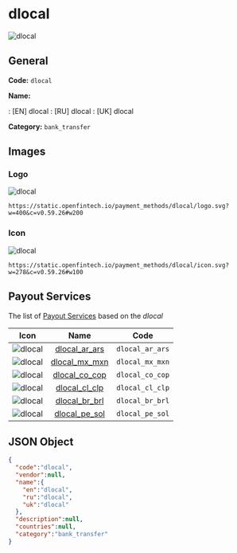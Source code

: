 
# dlocal 
![dlocal](https://static.openfintech.io/payment_methods/dlocal/logo.svg?w=400&c=v0.59.26#w200)  

## General 
**Code:** `dlocal` 
 
**Name:** 
 
:	[EN] dlocal 
:	[RU] dlocal 
:	[UK] dlocal 
 
**Category:** `bank_transfer` 
 

## Images 

### Logo 
![dlocal](https://static.openfintech.io/payment_methods/dlocal/logo.svg?w=400&c=v0.59.26#w200)  

```
https://static.openfintech.io/payment_methods/dlocal/logo.svg?w=400&c=v0.59.26#w200
```  

### Icon 
![dlocal](https://static.openfintech.io/payment_methods/dlocal/icon.svg?w=278&c=v0.59.26#w100)  

```
https://static.openfintech.io/payment_methods/dlocal/icon.svg?w=278&c=v0.59.26#w100
```  

## Payout Services 
 
The list of [Payout Services](/payout-services/) based on the _dlocal_ 

|Icon|Name|Code| 
|:---:|:---:|:---:| 
|![dlocal](https://static.openfintech.io/payout_methods/dlocal/icon.svg?w=278&c=v0.59.26#w40) |[dlocal_ar_ars](/payout-services/dlocal_ar_ars/)|`dlocal_ar_ars`| 
|![dlocal](https://static.openfintech.io/payout_methods/dlocal/icon.svg?w=278&c=v0.59.26#w40) |[dlocal_mx_mxn](/payout-services/dlocal_mx_mxn/)|`dlocal_mx_mxn`| 
|![dlocal](https://static.openfintech.io/payout_methods/dlocal/icon.svg?w=278&c=v0.59.26#w40) |[dlocal_co_cop](/payout-services/dlocal_co_cop/)|`dlocal_co_cop`| 
|![dlocal](https://static.openfintech.io/payout_methods/dlocal/icon.svg?w=278&c=v0.59.26#w40) |[dlocal_cl_clp](/payout-services/dlocal_cl_clp/)|`dlocal_cl_clp`| 
|![dlocal](https://static.openfintech.io/payout_methods/dlocal/icon.svg?w=278&c=v0.59.26#w40) |[dlocal_br_brl](/payout-services/dlocal_br_brl/)|`dlocal_br_brl`| 
|![dlocal](https://static.openfintech.io/payout_methods/dlocal/icon.svg?w=278&c=v0.59.26#w40) |[dlocal_pe_sol](/payout-services/dlocal_pe_sol/)|`dlocal_pe_sol`| 
 

## JSON Object 

```json
{
  "code":"dlocal",
  "vendor":null,
  "name":{
    "en":"dlocal",
    "ru":"dlocal",
    "uk":"dlocal"
  },
  "description":null,
  "countries":null,
  "category":"bank_transfer"
}
```  
